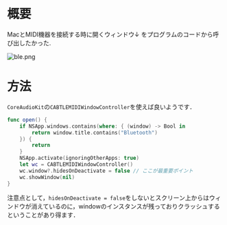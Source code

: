 <!-- title:Swift：MIDIのBluetooth構成ウィンドウを開く -->
# 概要
MacとMIDI機器を接続する時に開くウィンドウ↓ をプログラムのコードから呼び出したかった.

![ble.png](./images/1d39e9c3-4034-8dff-72b1-e4250f69973b.png)


# 方法
`CoreAudioKit`の`CABTLEMIDIWindowController`を使えば良いようです．

```swift
func open() {
    if NSApp.windows.contains(where: { (window) -> Bool in
        return window.title.contains("Bluetooth")
    }) {
        return
    }
    NSApp.activate(ignoringOtherApps: true)
    let wc = CABTLEMIDIWindowController()
    wc.window?.hidesOnDeactivate = false // ここが最重要ポイント
    wc.showWindow(nil)
}
```

注意点として，`hidesOnDeactivate = false`をしないとスクリーン上からはウィンドウが消えているのに，windowのインスタンスが残っておりクラッシュするということがあり得ます．
